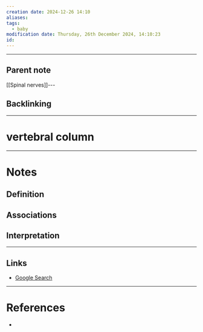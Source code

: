 ```yaml
---
creation date: 2024-12-26 14:10
aliases: 
tags:
  - baby
modification date: Thursday, 26th December 2024, 14:10:23
id:
---
```

---

## Parent note
[[Spinal nerves]]---
## Backlinking


---
# vertebral column


---
# Notes

## Definition

## Associations

## Interpretation

---
## Links
- [Google Search](https://www.google.com/search?q=vertebral+column)

---
# References
+ 